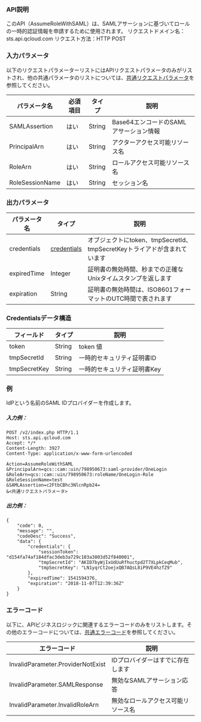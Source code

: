 ### API説明
このAPI（AssumeRoleWithSAML）は、SAMLアサーションに基づいてロールの一時的認証情報を申請するために使用されます。
リクエストドメイン名：sts.api.qcloud.com
リクエスト方法：HTTP POST

### 入力パラメータ
以下のリクエストパラメーターリストにはAPIリクエストパラメータのみがリストされ、他の共通パラメータのリストについては、[共通リクエストパラメータ](https://cloud.tencent.com/document/api/213/15692)を参照してください。

| パラメータ名 | 必須項目 | タイプ | 説明 |
|---------|---------|---------|---------|
| SAMLAssertion | はい | String | Base64エンコードのSAMLアサーション情報 |
| PrincipalArn | はい |String|アクターアクセス可能リソース名 |
| RoleArn | はい | String | ロールアクセス可能リソース名 |
| RoleSessionName | はい |String|セッション名 |

### 出力パラメータ
| パラメータ名 | タイプ | 説明 |
|---------|---------|---------|
|  credentials | [credentials](#dataStructure)  | オブジェクトにtoken、tmpSecretId、tmpSecretKeyトライアドが含まれています  |
| expiredTime | Integer |証明書の無効時間、秒までの正確なUnixタイムスタンプを返します |
| expiration |String | 証明書の無効時間は、ISO8601フォーマットのUTC時間で表されます |

<span id="dataStructure"></span>
### Credentialsデータ構造

| フィールド  | タイプ  | 説明  |
|---------|---------|---------|
| token | String | token 値 |
| tmpSecretId | String | 一時的セキュリティ証明書ID |
| tmpSecretKey | String | 一時的セキュリティ証明書Key |


### 例
IdPという名前のSAML IDプロバイダーを作成します。

##### 入力例：

``` 
POST /v2/index.php HTTP/1.1
Host: sts.api.qcloud.com
Accept: */*
Content-Length: 3927
Content-Type: application/x-www-form-urlencoded

Action=AssumeRoleWithSAML
&PrincipalArn=qcs::cam::uin/798950673:saml-provider/OneLogin
&RoleArn=qcs::cam::uin/798950673:roleName/OneLogin-Role
&RoleSessionName=test
&SAMLAssertion=c2FtbCBhc3NlcnRpb24=
&<共通リクエストパラメータ>
``` 
##### 出力例：

``` 
{
    "code": 0,
    "message": "",
    "codeDesc": "Success",
    "data": {
        "credentials": {
            "sessionToken": "d154fa74af184dfac3deb3a729c103a3003d52f840001",
            "tmpSecretId": "AKID7byWjIxUdUuRfhuctpd2T7XLpkCeqMub",
            "tmpSecretKey": "LN1yqrCt2oejxQB7AQsL8iP9VE4hzfZ9"
        },
        "expiredTime": 1541594376,
        "expiration": "2018-11-07T12:39:36Z"
    }
}
``` 

### エラーコード

以下に、APIビジネスロジックに関連するエラーコードのみをリストします。その他のエラーコードについては、[共通エラーコード](https://cloud.tencent.com/document/api/213/15694#.E5.85.AC.E5.85.B1.E9.94.99.E8.AF.AF.E7.A0.81)を参照してください。

| エラーコード | 説明 |
|---------|---------|
| InvalidParameter.ProviderNotExist | IDプロバイダーはすでに存在します |
| InvalidParameter.SAMLResponse | 無効なSAMLアサーション応答 |
| InvalidParameter.InvalidRoleArn | 無効なロールアクセス可能リソース名 |

